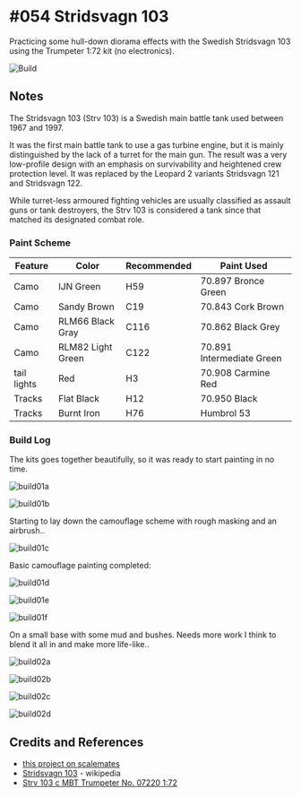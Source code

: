 # #054 Stridsvagn 103

Practicing some hull-down diorama effects with the Swedish Stridsvagn 103 using the Trumpeter 1:72 kit (no electronics).

![Build](./assets/Strv103_build.jpg?raw=true)

## Notes

The Stridsvagn 103 (Strv 103) is a Swedish main battle tank used between 1967 and 1997.

It was the first main battle tank to use a gas turbine engine, but it is mainly distinguished by the lack of a turret for the main gun.
 The result was a very low-profile design with an emphasis on survivability and heightened crew protection level.
 It was replaced by the Leopard 2 variants Stridsvagn 121 and Stridsvagn 122.

While turret-less armoured fighting vehicles are usually classified as assault guns or tank destroyers,
the Strv 103 is considered a tank since that matched its designated combat role.

### Paint Scheme

| Feature               | Color                | Recommended | Paint Used |
|-----------------------|----------------------|-------------|------------|
| Camo                  | IJN Green            | H59         | 70.897 Bronce Green           |
| Camo                  | Sandy Brown          | C19         | 70.843 Cork Brown           |
| Camo                  | RLM66 Black Gray     | C116        | 70.862 Black Grey |
| Camo                  | RLM82 Light Green    | C122        | 70.891 Intermediate Green           |
| tail lights           | Red                  | H3          | 70.908 Carmine Red           |
| Tracks                | Flat Black           | H12         | 70.950 Black |
| Tracks                | Burnt Iron           | H76         | Humbrol 53           |

### Build Log

The kits goes together beautifully, so it was ready to start painting in no time.

![build01a](./assets/build01a.jpg?raw=true)

![build01b](./assets/build01b.jpg?raw=true)

Starting to lay down the camouflage scheme with rough masking and an airbrush..

![build01c](./assets/build01c.jpg?raw=true)

Basic camouflage painting completed:

![build01d](./assets/build01d.jpg?raw=true)

![build01e](./assets/build01e.jpg?raw=true)

![build01f](./assets/build01f.jpg?raw=true)

On a small base with some mud and bushes. Needs more work I think to blend it all in and make more life-like..

![build02a](./assets/build02a.jpg?raw=true)

![build02b](./assets/build02b.jpg?raw=true)

![build02c](./assets/build02c.jpg?raw=true)

![build02d](./assets/build02d.jpg?raw=true)

## Credits and References

* [this project on scalemates](https://www.scalemates.com/profiles/mate.php?id=74137&p=projects&project=126921)
* [Stridsvagn 103](https://en.wikipedia.org/wiki/Stridsvagn_103) - wikipedia
* [Strv 103 c MBT Trumpeter No. 07220 1:72](https://www.scalemates.com/kits/trumpeter-07220-strv-103-c--103671)
